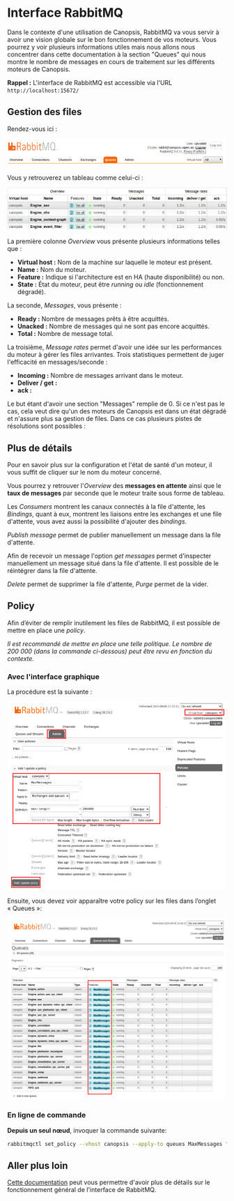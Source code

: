 # Interface RabbitMQ

Dans le contexte d'une utilisation de Canopsis, RabbitMQ va vous servir à avoir une vision globale sur le bon fonctionnement de vos moteurs.
Vous pourrez y voir plusieurs informations utiles mais nous allons nous concentrer dans cette documentation à la section "Queues" qui nous montre le nombre de messages
en cours de traitement sur les différents moteurs de Canopsis.

**Rappel :**
L'interface de RabbitMQ est accessible via l'URL ```http://localhost:15672/```

## Gestion des files

Rendez-vous ici :

![img1](../img/section_queues.png)

Vous y retrouverez un tableau comme celui-ci :

![img2](../img/tab1.png)

La première colonne *Overview* vous présente plusieurs informations telles que :

- **Virtual host :** Nom de la machine sur laquelle le moteur est présent.
- **Name :** Nom du moteur.
- **Feature :** Indique si l'architecture est en HA (haute disponibilité) ou non.
- **State :** État du moteur, peut être *running* ou *idle* (fonctionnement dégradé).

La seconde, *Messages*, vous présente :

- **Ready :** Nombre de messages prêts à être acquittés.
- **Unacked :** Nombre de messages qui ne sont pas encore acquittés.
- **Total :** Nombre de message total.

La troisième, *Message rates* permet d'avoir une idée sur les performances du moteur à gérer les files arrivantes. Trois statistiques permettent de juger l'efficacité en messages/seconde :

- **Incoming :** Nombre de messages arrivant dans le moteur.
- **Deliver / get :**
- **ack :**

Le but étant d'avoir une section "Messages" remplie de 0. Si ce n'est pas le cas, cela veut dire qu'un des moteurs de Canopsis est dans un état dégradé et n'assure plus sa gestion de files.
Dans ce cas plusieurs pistes de résolutions sont possibles :

## Plus de détails

Pour en savoir plus sur la configuration et l'état de santé d'un moteur, il vous suffit de cliquer sur le nom du moteur concerné.

Vous pourrez y retrouver l'*Overview* des **messages en attente** ainsi que le **taux de messages** par seconde que le moteur traite sous forme de tableau.

Les *Consumers* montrent les canaux connectés à la file d'attente, les *Bindings*, quant à eux, montrent les liaisons entre les exchanges et une file d'attente, vous avez aussi la possibilité d'ajouter des *bindings*.

*Publish message* permet de publier manuellement un message dans la file d'attente.

Afin de recevoir un message l'option *get messages* permet d'inspecter manuellement un message situé dans la file d'attente. Il est possible de le réintégrer dans la file d'attente.

*Delete* permet de supprimer la file d'attente, *Purge* permet de la vider.

## Policy

Afin d’éviter de remplir inutilement les files de RabbitMQ, il est possible de mettre en place une *policy*.

*Il est recommandé de mettre en place une telle politique. Le nombre de 200 000
(dans la commande ci-dessous) peut être revu en fonction du contexte.*


### Avec l'interface graphique

La procédure est la suivante :

![img](../img/rabbitmq_add_policy.png)

Ensuite, vous devez voir apparaître votre policy sur les files dans l’onglet « Queues »:

![img](../img/rabbitmq_policy.png)

### En ligne de commande

**Depuis un seul nœud**, invoquer la commande suivante:

```sh
rabbitmqctl set_policy --vhost canopsis --apply-to queues MaxMessages "" '{"max-length": 200000}'
```

## Aller plus loin

[Cette documentation](https://www.cloudamqp.com/blog/2015-05-27-part3-rabbitmq-for-beginners_the-management-interface.html#overview) peut vous permettre d'avoir plus de détails sur le fonctionnement général de l'interface de RabbitMQ.
